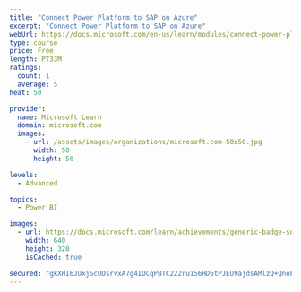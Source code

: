 ```yaml
---
title: "Connect Power Platform to SAP on Azure"
excerpt: "Connect Power Platform to SAP on Azure"
webUrl: https://docs.microsoft.com/en-us/learn/modules/connect-power-platform-to-sap-azure/
type: course
price: Free
length: PT33M
ratings:
  count: 1
  average: 5
heat: 50

provider:
  name: Microsoft Learn
  domain: microsoft.com
  images:
    - url: /assets/images/organizations/microsoft.com-50x50.jpg
      width: 50
      height: 50

levels:
  - Advanced

topics:
  - Power BI

images:
  - url: https://docs.microsoft.com/learn/achievements/generic-badge-social.png
    width: 640
    height: 320
    isCached: true

secured: "gkXHI6JUxjScODsrvxA7g4IOCqPBTC222ru156HD6tPJEU9ajdsAMlzQ+QnoFlxet+QA6e5jiyoNgA3MEmKyZkxVPW8t9bet/lkluvgOzs7l1GjUlavtuALNS9EywcA066/POqJLcQkH7vciIWaE3oINK/uCKTjhLUboPuT97NvsXOqu4tpzq5sPob25a93jKxouW+IqABj8qe1CqWGsG1Nb6p0xEOMwATP+tZZMBUC+iwmi90LPStwqK3J0z3WaqWjp9NSZnH/tkUNBYy3ngWrdreqQF2V6IKF0lTnugnsFE/QHCo4dmlI6ZEmfyI+p2zLhbIWNi2gcdlgR8zFJY7Z3QOVEZDlrhqPve8Ev4HLFf+3gle5qGzj34xlj8ljU;6pf93hrgIaEEsSVKEUJnVw=="
---
```


